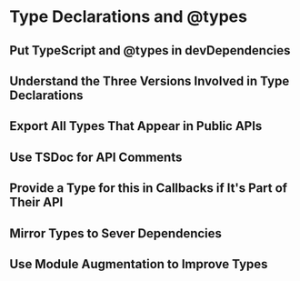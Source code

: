 # Type Declarations and @types

## Put TypeScript and @types in devDependencies

## Understand the Three Versions Involved in Type Declarations

## Export All Types That Appear in Public APIs

## Use TSDoc for API Comments

## Provide a Type for this in Callbacks if It's Part of Their API

## Mirror Types to Sever Dependencies

## Use Module Augmentation to Improve Types